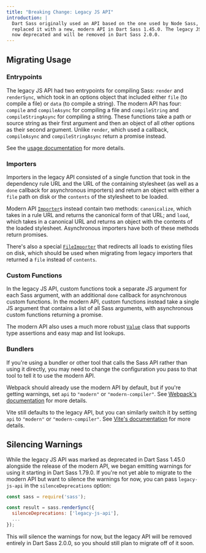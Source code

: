 ```yaml
---
title: "Breaking Change: Legacy JS API"
introduction: |
  Dart Sass originally used an API based on the one used by Node Sass, but
  replaced it with a new, modern API in Dart Sass 1.45.0. The legacy JS API is
  now deprecated and will be removed in Dart Sass 2.0.0.
---
```


## Migrating Usage

### Entrypoints

The legacy JS API had two entrypoints for compiling Sass: `render` and
`renderSync`, which took in an options object that included either `file` (to
compile a file) or `data` (to compile a string). The modern API has four:
`compile` and `compileAsync` for compiling a file and `compileString` and
`compileStringAsync` for compiling a string. These functions take a path or
source string as their first argument and then an object of all other options
as their second argument. Unlike `render`, which used a callback, `compileAsync`
and `compileStringAsync` return a promise instead.

See the [usage documentation] for more details.

[usage documentation]: /documentation/js-api/#md:usage

### Importers

Importers in the legacy API consisted of a single function that took in the
dependency rule URL and the URL of the containing stylesheet (as well as a
`done` callback for asynchronous importers) and return an object with either
a `file` path on disk or the `contents` of the stylesheet to be loaded.

Modern API [`Importer`]s instead contain two methods: `canonicalize`, which takes
in a rule URL and returns the canonical form of that URL; and `load`, which
takes in a canonical URL and returns an object with the contents
of the loaded stylesheet. Asynchronous importers have both of these methods
return promises.

There's also a special [`FileImporter`] that redirects all loads to existing
files on disk, which should be used when migrating from legacy importers that
returned a `file` instead of `contents`.

[`Importer`]: /documentation/js-api/interfaces/importer/
[`ImporterResult`]: /documentation/js-api/interfaces/importerresult/
[`FileImporter`]: /documentation/js-api/interfaces/fileimporter/

### Custom Functions

In the legacy JS API, custom functions took a separate JS argument for each
Sass argument, with an additional `done` callback for asynchronous custom
functions. In the modern API, custom functions instead take a single JS argument
that contains a list of all Sass arguments, with asynchronous custom functions
returning a promise.

The modern API also uses a much more robust [`Value`] class that supports
type assertions and easy map and list lookups.

[`Value`]: /documentation/js-api/classes/value/

### Bundlers

If you're using a bundler or other tool that calls the Sass API rather than
using it directly, you may need to change the configuration you pass to that
tool to tell it to use the modern API.

Webpack should already use the modern API by default, but if you're getting
warnings, set `api` to `"modern"` or `"modern-compiler"`.
See [Webpack's documentation] for more details.

Vite still defaults to the legacy API, but you can similarly switch it by
setting `api` to `"modern"` or `"modern-compiler"`. See [Vite's documentation]
for more details.

[Webpack's documentation]: https://webpack.js.org/loaders/sass-loader/#api
[Vite's documentation]: https://vitejs.dev/config/shared-options.html#css-preprocessoroptions

## Silencing Warnings

While the legacy JS API was marked as deprecated in Dart Sass 1.45.0 alongside
the release of the modern API, we began emitting warnings for using it starting
in Dart Sass 1.79.0. If you're not yet able to migrate to the modern API but
want to silence the warnings for now, you can pass `legacy-js-api` in the
`silenceDeprecations` option:

```js
const sass = require('sass');

const result = sass.renderSync({
  silenceDeprecations: ['legacy-js-api'],
  ...
});
```

This will silence the warnings for now, but the legacy API will be removed
entirely in Dart Sass 2.0.0, so you should still plan to migrate off of it soon.
